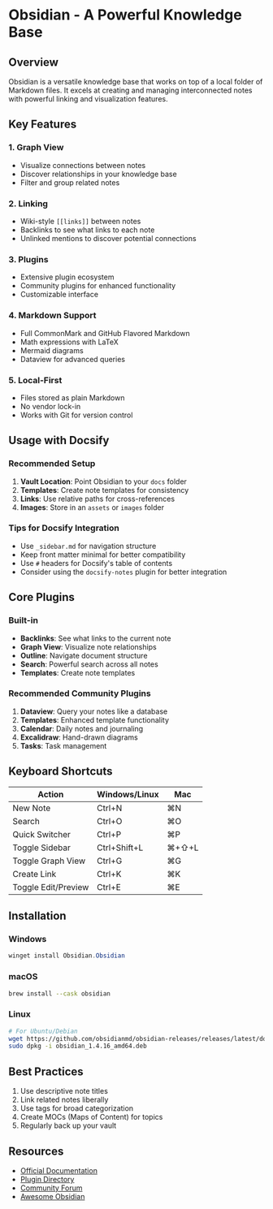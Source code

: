 # Obsidian - A Powerful Knowledge Base

## Overview
Obsidian is a versatile knowledge base that works on top of a local folder of Markdown files. It excels at creating and managing interconnected notes with powerful linking and visualization features.

## Key Features

### 1. Graph View
- Visualize connections between notes
- Discover relationships in your knowledge base
- Filter and group related notes

### 2. Linking
- Wiki-style `[[links]]` between notes
- Backlinks to see what links to each note
- Unlinked mentions to discover potential connections

### 3. Plugins
- Extensive plugin ecosystem
- Community plugins for enhanced functionality
- Customizable interface

### 4. Markdown Support
- Full CommonMark and GitHub Flavored Markdown
- Math expressions with LaTeX
- Mermaid diagrams
- Dataview for advanced queries

### 5. Local-First
- Files stored as plain Markdown
- No vendor lock-in
- Works with Git for version control

## Usage with Docsify

### Recommended Setup
1. **Vault Location**: Point Obsidian to your `docs` folder
2. **Templates**: Create note templates for consistency
3. **Links**: Use relative paths for cross-references
4. **Images**: Store in an `assets` or `images` folder

### Tips for Docsify Integration
- Use `_sidebar.md` for navigation structure
- Keep front matter minimal for better compatibility
- Use `#` headers for Docsify's table of contents
- Consider using the `docsify-notes` plugin for better integration

## Core Plugins

### Built-in
- **Backlinks**: See what links to the current note
- **Graph View**: Visualize note relationships
- **Outline**: Navigate document structure
- **Search**: Powerful search across all notes
- **Templates**: Create note templates

### Recommended Community Plugins
1. **Dataview**: Query your notes like a database
2. **Templates**: Enhanced template functionality
3. **Calendar**: Daily notes and journaling
4. **Excalidraw**: Hand-drawn diagrams
5. **Tasks**: Task management

## Keyboard Shortcuts

| Action | Windows/Linux | Mac |
|--------|--------------|-----|
| New Note | Ctrl+N | ⌘N |
| Search | Ctrl+O | ⌘O |
| Quick Switcher | Ctrl+P | ⌘P |
| Toggle Sidebar | Ctrl+Shift+L | ⌘+⇧+L |
| Toggle Graph View | Ctrl+G | ⌘G |
| Create Link | Ctrl+K | ⌘K |
| Toggle Edit/Preview | Ctrl+E | ⌘E |

## Installation

### Windows
```powershell
winget install Obsidian.Obsidian
```

### macOS
```bash
brew install --cask obsidian
```

### Linux
```bash
# For Ubuntu/Debian
wget https://github.com/obsidianmd/obsidian-releases/releases/latest/download/obsidian_1.4.16_amd64.deb
sudo dpkg -i obsidian_1.4.16_amd64.deb
```

## Best Practices
1. Use descriptive note titles
2. Link related notes liberally
3. Use tags for broad categorization
4. Create MOCs (Maps of Content) for topics
5. Regularly back up your vault

## Resources
- [Official Documentation](https://help.obsidian.md/)
- [Plugin Directory](https://obsidian.md/plugins)
- [Community Forum](https://forum.obsidian.md/)
- [Awesome Obsidian](https://github.com/kmaasrud/awesome-obsidian)
